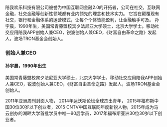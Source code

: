 
陪我欢乐科技有限公司被誉为中国互联网金融2.0的开拓者，公司在社交，互联网金融，社交金融等创新性领域都有业内领先的理念和技术实力。
它旨在颠覆现有社交，银行和金融体系的运营模式，让每个个体皆能盈利，让金融触手可及。
孙宇晨，1990年生，美国常青藤盟校宾夕法尼亚大学硕士，北京大学学士。移动社交应用陪我APP创始人兼CEO，锐波创始人兼CEO，《财富自由革命之路》发起人，波场TRON基金会创始人。

### 创始人兼CEO
#### 孙宇晨，1990年出生
美国常青藤盟校宾夕法尼亚大学硕士，北京大学学士。移动社交应用陪我APP创始人兼CEO，锐波创始人兼CEO，《财富自由革命之路》发起人，波场TRON基金会创始人。

2011年亚洲周刊封面人物， 2014年达沃斯论坛全球杰出青年， 2015年福布斯中国30位30岁以下创业者，2015 CNTV中国互联网年度新锐人物，2015年成为马云创办的湖畔大学首批学员中唯一90后学员，2017年福布斯亚洲30位30岁以下创业者。
